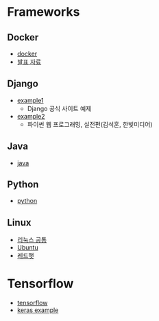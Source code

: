 # Frameworks
## Docker
- [docker](https://github.com/BJ-Lim/Frameworks/blob/master/Docker.md)
- [발표 자료](https://github.com/ByoungJoonIm/Frameworks/blob/master/Docker.pptx)
## Django
- [example1](https://github.com/BJ-Lim/Frameworks/blob/master/Django.md)
  - Django 공식 사이트 예제
- [example2](https://github.com/BJ-Lim/Frameworks/tree/master/Django_Example/ch2/)
  - 파이썬 웹 프로그래밍, 실전편(김석훈, 한빛미디어)
## Java
- [java](https://github.com/ByoungJoonIm/Frameworks/blob/master/java/README.md)
## Python
- [python](https://github.com/ByoungJoonIm/Frameworks/blob/master/python.md)
## Linux
- [리눅스 공통](https://github.com/ByoungJoonIm/Frameworks/blob/master/linux/Linux(common).md)
- [Ubuntu](https://github.com/ByoungJoonIm/Frameworks/blob/master/linux/ubuntu.md)
- [레드햇](https://github.com/ByoungJoonIm/Frameworks/blob/master/linux/redhat.md)
# Tensorflow
- [tensorflow](https://github.com/ByoungJoonIm/Frameworks/blob/master/Tensorflow.md)
- [keras example](https://github.com/ByoungJoonIm/Frameworks/blob/master/Keras_examples/Keras_example.ipynb)
